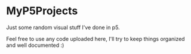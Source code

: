 # MyP5Projects
Just some random visual stuff I've done in p5.

Feel free to use any code uploaded here, I'll try to keep things organized and well documented :)
